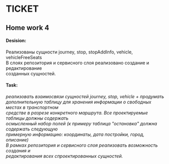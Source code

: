 # TICKET
## Home work 4


#### Desision: 
Реализованы сущности journey, stop, stopAddInfo, vehicle, vehicleFreeSeats<br>
В слоях репозитория и сервисного слоя реализовано создание и редактирование<br>
созданных сущностей. <br>

#### Task: 
*реализовать взаимосвязи сущностей journey, stop, vehicle + продумать <br>
дополнительную таблицу для хранения информации о свободных местах в транспортном<br>
средстве в разрезе конкретного маршрута. Все проектируемые таблицы должны содержать<br>
осмысленный набор полей (к примеру таблица "остановка" должна содержать следующую<br> 
примерную информацию: координаты, дата постройки, город, описание)<br>
В рамках репозитория и сервисного слоя реализовать возможность создания и<br> 
редактирования всех спроектированных сущностей.*<br>


